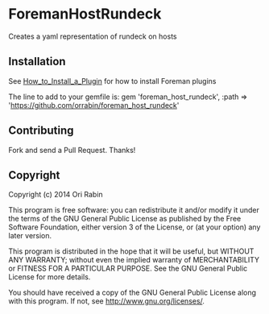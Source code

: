 # ForemanHostRundeck

Creates a yaml representation of rundeck on hosts

## Installation

See [How_to_Install_a_Plugin](http://projects.theforeman.org/projects/foreman/wiki/How_to_Install_a_Plugin)
for how to install Foreman plugins

The line to add to your gemfile is:
gem 'foreman_host_rundeck', :path => 'https://github.com/orrabin/foreman_host_rundeck'

## Contributing

Fork and send a Pull Request. Thanks!

## Copyright

Copyright (c) 2014 Ori Rabin

This program is free software: you can redistribute it and/or modify
it under the terms of the GNU General Public License as published by
the Free Software Foundation, either version 3 of the License, or
(at your option) any later version.

This program is distributed in the hope that it will be useful,
but WITHOUT ANY WARRANTY; without even the implied warranty of
MERCHANTABILITY or FITNESS FOR A PARTICULAR PURPOSE.  See the
GNU General Public License for more details.

You should have received a copy of the GNU General Public License
along with this program.  If not, see <http://www.gnu.org/licenses/>.

